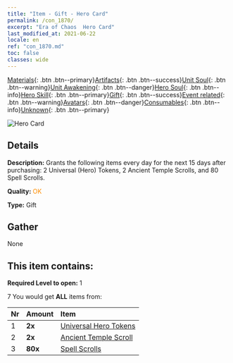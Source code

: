 ```yaml
---
title: "Item - Gift - Hero Card"
permalink: /con_1870/
excerpt: "Era of Chaos  Hero Card"
last_modified_at: 2021-06-22
locale: en
ref: "con_1870.md"
toc: false
classes: wide
---
```

 [Materials](/Items/){: .btn .btn--primary}[Artifacts](/Items/Artifacts/){: .btn .btn--success}[Unit Soul](/Items/UnitSoul/){: .btn .btn--warning}[Unit Awakening](/Items/UnitAwakening/){: .btn .btn--danger}[Hero Soul](/Items/HeroSoul/){: .btn .btn--info}[Hero Skill](/Items/HeroSkill/){: .btn .btn--primary}[Gift](/Items/Gift/){: .btn .btn--success}[Event related](/Items/Events/){: .btn .btn--warning}[Avatars](/Items/Avatars/){: .btn .btn--danger}[Consumables](/Items/Consumables/){: .btn .btn--info}[Unknown](/Items/Unknown/){: .btn .btn--primary}

 ![Hero Card](/images/t/i_907493.png)

## Details
 **Description:** Grants the following items every day for the next 15 days after purchasing: 2 Universal (Hero) Tokens, 2 Ancient Temple Scrolls, and 80 Spell Scrolls.

 **Quality:** <span style="color: #FF8C00">OK</span>

 **Type:** Gift

## Gather

  None

## This item contains:

 **Required Level to open:** 1

 7 You would get **ALL** items  from:

  | Nr | Amount |     Item    |
  |:---|:-------|:------------|
  | 1 |  **2x** | [Universal Hero Tokens](/Items/her_358/) |  | 
  | 2 |  **2x** | [Ancient Temple Scroll](/Items/con_697/) |  | 
  | 3 |  **80x** | [Spell Scrolls](/Items/con_694/) |  | 
